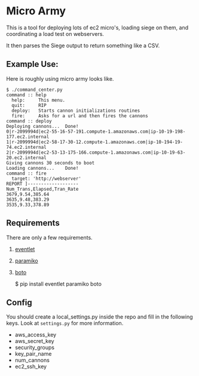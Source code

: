# Micro Army

This is a tool for deploying lots of ec2 micro's, loading siege on them, and
coordinating a load test on webservers. 

It then parses the Siege output to return something like a CSV.

## Example Use:

Here is roughly using micro army looks like.

    $ ./command_center.py 
    command :: help
      help:     This menu.
      quit:     RIP
      deploy:   Starts cannon initializations routines
      fire:     Asks for a url and then fires the cannons
    command :: deploy
    Deploying cannons...  Done!
    0|r-2099994d|ec2-55-16-57-191.compute-1.amazonaws.com|ip-10-19-198-177.ec2.internal
    1|r-2099994d|ec2-58-17-30-12.compute-1.amazonaws.com|ip-10-194-19-74.ec2.internal
    2|r-2099994d|ec2-53-13-175-166.compute-1.amazonaws.com|ip-10-19-63-20.ec2.internal
    Giving cannons 30 seconds to boot
    Loading cannons...    Done!
    command :: fire
      target: 'http://webserver' 
    REPORT ]-------------------
    Num_Trans,Elapsed,Tran_Rate
    3679,9.54,385.64
    3635,9.48,383.29
    3535,9.33,378.89

## Requirements

There are only a few requirements.

1. [eventlet](http://eventlet.net)
2. [paramiko](http://www.lag.net/paramiko/)
3. [boto](http://boto.cloudhackers.com/)

    $ pip install eventlet paramiko boto

## Config

You should create a local_settings.py inside the repo and fill in the following
keys. Look at `settings.py` for more information.

* aws_access_key
* aws_secret_key
* security_groups
* key_pair_name
* num_cannons
* ec2_ssh_key

